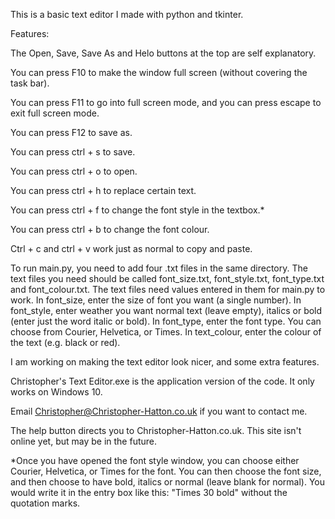This is a basic text editor I made with python and tkinter. 

Features:

The Open, Save, Save As and Helo buttons at the top are self explanatory.

You can press F10 to make the window full screen (without covering the task bar).

You can press F11 to go into full screen mode, and you can press escape to exit full screen mode.

You can press F12 to save as.

You can press ctrl + s to save.

You can press ctrl + o to open.

You can press ctrl + h to replace certain text.

You can press ctrl + f to change the font style in the textbox.*

You can press ctrl + b to change the font colour.

Ctrl + c and ctrl + v work just as normal to copy and paste.



To run main.py, you need to add four .txt files in the same directory. The text files you need should be called font_size.txt, font_style.txt, font_type.txt and font_colour.txt. The text files need values entered in them for main.py to work. In font_size, enter the size of font you want (a single number). In font_style, enter weather you want normal text (leave empty), italics or bold (enter just the word italic or bold). In font_type, enter the font type. You can choose from Courier, Helvetica, or Times. In text_colour, enter the colour of the text (e.g. black or red).

I am working on making the text editor look nicer, and some extra features.

Christopher's Text Editor.exe is the application version of the code. It only works on Windows 10.

Email Christopher@Christopher-Hatton.co.uk if you want to contact me.

The help button directs you to Christopher-Hatton.co.uk. This site isn't online yet, but may be in the future.

*Once you have opened the font style window, you can choose either Courier, Helvetica, or Times for the font. You can then choose the font size, and then choose to have bold, italics or normal (leave blank for normal). You would write it in the entry box like this: "Times 30 bold" without the quotation marks.

